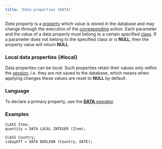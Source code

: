```yaml
---
title: 'Data properties (DATA)'
---
```


*Data property* is a [property](Properties.md) which value is stored in the database and may change through the execution of the [corresponding](Property_change_CHANGE_.md) action. Each parameter and the value of a data property must belong to a certain specified [class](Classes.md). If a parameter does not belong to the specified class or is **NULL**, then the property value will return **NULL**. 

### Local data properties {#local}

Data properties can be *local.* Such properties retain their values only within the [session](Change_sessions.md), i.e. they are not saved to the database, which means when applying changes these values are reset to **NULL** by default.

### Language

To declare a primary property, use the [**DATA** operator](DATA_operator.md).

### Examples


```lsf
CLASS Item;
quantity = DATA LOCAL INTEGER (Item);

CLASS Country;
isDayOff = DATA BOOLEAN (Country, DATE);
```
